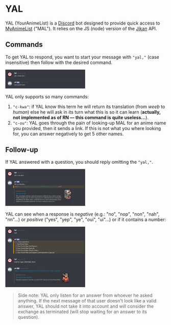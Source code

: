 # YAL

YAL (YourAnimeList) is a [Discord](https://discordapp.com/) bot designed to provide quick access to [MyAnimeList](https://myanimelist.net/) ("MAL"). It relies on the JS (node) version of the [Jikan](https://jikan.moe/) API.

## Commands

To get YAL to respond, you want to start your message with `"yal,"` (case insensitive) then follow with the desired command.

<img src="https://github.com/PictElm/YAL/raw/master/img/c-kwa.png" width="250">

YAL only supports so many commands:

1. `"c-kwa"`: if YAL know this term he will return its translation (from _weeb_ to _human_) else he will ask in its turn what this is so it can learn (**actually, not implemented as of RN &mdash; this command is quite useless&hellip;**).
0. `"c-ou"`: YAL goes through the pain of looking-up MAL for an anime name you provided, then it sends a link. If this is not what you where looking for, you can answer negatively to get 5 other names.

## Follow-up

If YAL answered with a question, you should reply omitting the `"yal,"`.

<img src="https://github.com/PictElm/YAL/raw/master/img/c-ou.png" width="250">

YAL can see when a response is _negative_ (e.g.: "no", "nop", "non", "nah", "nn"...) or _positive_ ("yes", "yep", "ye", "oui", "ui"...) or if it contains a number:

<img src="https://github.com/PictElm/YAL/raw/master/img/follow-up.png" width="250">

> Side note: YAL only listen for an answer from whoever he asked anything. If the next message of that user doesn't look like a valid answer, YAL should not take it into account and will consider the exchange as terminated (will stop waiting for an answer to its question).
